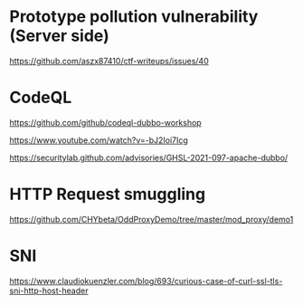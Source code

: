 
Prototype pollution vulnerability (Server side)
==

https://github.com/aszx87410/ctf-writeups/issues/40

CodeQL
==

https://github.com/github/codeql-dubbo-workshop

https://www.youtube.com/watch?v=-bJ2Ioi7Icg

https://securitylab.github.com/advisories/GHSL-2021-097-apache-dubbo/

HTTP Request smuggling
==

https://github.com/CHYbeta/OddProxyDemo/tree/master/mod_proxy/demo1


SNI
==

https://www.claudiokuenzler.com/blog/693/curious-case-of-curl-ssl-tls-sni-http-host-header

